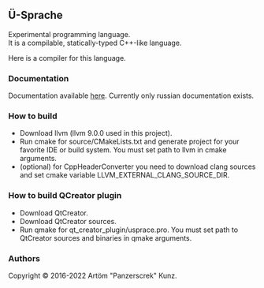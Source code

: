 ﻿## Ü-Sprache
Experimental programming language.  
It is a compilable, statically-typed C++-like language.

Here is a compiler for this language. 

### Documentation

Documentation available [here](https://u-00dc-sprache.readthedocs.io/ru/latest/contents.html). Currently only russian documentation exists.

### How to build
* Download llvm (llvm 9.0.0 used in this project).  
* Run cmake for source/CMakeLists.txt and generate project for your favorite IDE or build system. You must set path to llvm in cmake arguments.  
* (optional) for CppHeaderConverter you need to download clang sources and set cmake variable LLVM_EXTERNAL_CLANG_SOURCE_DIR.  

### How to build QCreator plugin
* Download QtCreator.  
* Download QtCreator sources.  
* Run qmake for qt_creator_plugin/usprace.pro. You must set path to QtCreator sources and binaries in qmake arguments.

### Authors
Copyright © 2016-2022 Artöm "Panzerscrek" Kunz.
